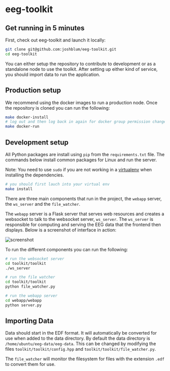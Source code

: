 eeg-toolkit
=================

## Get running in 5 minutes

First, check out eeg-toolkit and launch it locally:

```bash
git clone git@github.com:joshblum/eeg-toolkit.git
cd eeg-toolkit
```

You can either setup the repository to contribute to development or as a
standalone node to use the toolkit. After setting up either kind of service,
you should import data to run the application.

## Production setup

We recommend using the docker images to run a production node. Once the
repository is cloned you can run the following:

```bash
make docker-install
# log out and then log back in again for docker group permission changes to take affect
make docker-run
```

## Development setup

All Python packages are install using `pip` from the `requirements.txt` file.
The commands below install common packages for Linux and run the server.

Note: You need to use `sudo` if you are not working in a
[virtualenv](http://docs.python-guide.org/en/latest/dev/virtualenvs/) when
installing the dependencies.

```bash
# you should first lauch into your virtual env
make install
```

There are three main components that run in the project, the `webapp` server,
the `ws_server` and the `file_watcher`.

The `webapp` server is a Flask server that serves web resources and creates a
websocket to talk to the websocket server, `ws_server`. The `ws_server` is
responsible for computing and serving the EEG data that the frontend then
displays. Below is a screenshot of interface in action:

![screenshot](https://raw.githubusercontent.com/joshblum/eeg-toolkit/master/screenshot.png)

To run the different components you can run the following:

```bash
# run the websocket server
cd toolkit/toolkit
./ws_server
```

```bash
# run the file watcher
cd toolkit/toolkit
python file_watcher.py
```

```bash
# run the webapp server
cd webapp/webapp
python server.py
```

## Importing Data
Data should start in the EDF format. It will automatically be converted for use
when added to the data directory. By default the data directory is
`/home/ubuntu/eeg-data/eeg-data`. This can be changed by modifying the files
`toolkit/toolkit/config.hpp` and `toolkit/toolkit/file_watcher.py`.

The `file_watcher` will monitor the filesystem for files with the extension
`.edf` to convert them for use.

